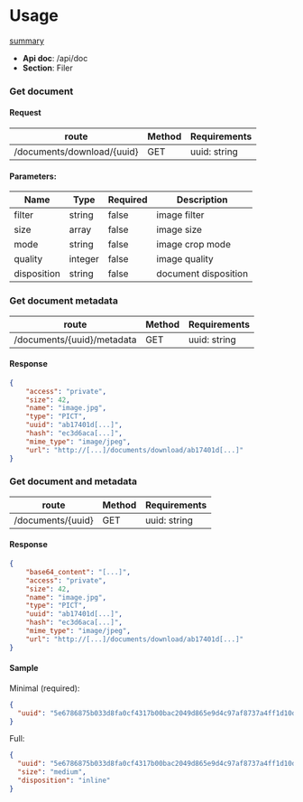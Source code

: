 Usage
=====

[summary](/README.md)

 - **Api doc**: /api/doc
 - **Section**: Filer

### Get document

#### Request

| route                      | Method | Requirements |
|----------------------------|--------|--------------|
| /documents/download/{uuid} | GET    | uuid: string |

#### Parameters:

| Name          | Type    | Required | Description          |
|---------------|---------|----------|----------------------|
| filter        | string  | false    | image filter         |
| size          | array   | false    | image size           |
| mode          | string  | false    | image crop mode      |
| quality       | integer | false    | image quality        |
| disposition   | string  | false    | document disposition |

### Get document metadata

| route                      | Method | Requirements |
|----------------------------|--------|--------------|
| /documents/{uuid}/metadata | GET    | uuid: string |
 
#### Response

```json
{
    "access": "private",
    "size": 42,
    "name": "image.jpg",
    "type": "PICT",
    "uuid": "ab17401d[...]",
    "hash": "ec3d6aca[...]",
    "mime_type": "image/jpeg",
    "url": "http://[...]/documents/download/ab17401d[...]"
}
```

### Get document and metadata

| route                      | Method | Requirements |
|----------------------------|--------|--------------|
| /documents/{uuid}          | GET    | uuid: string |
 
#### Response

```json
{
    "base64_content": "[...]",
    "access": "private",
    "size": 42,
    "name": "image.jpg",
    "type": "PICT",
    "uuid": "ab17401d[...]",
    "hash": "ec3d6aca[...]",
    "mime_type": "image/jpeg",
    "url": "http://[...]/documents/download/ab17401d[...]"
}
```

#### Sample

Minimal (required):

```json
{
  "uuid": "5e6786875b033d8fa0cf4317b00bac2049d865e9d4c97af8737a4ff1d10db7d5",
}
```

Full:

```json
{
  "uuid": "5e6786875b033d8fa0cf4317b00bac2049d865e9d4c97af8737a4ff1d10db7d5",
  "size": "medium",
  "disposition": "inline"
}
```
